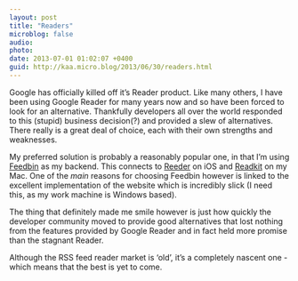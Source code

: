 ```yaml
---
layout: post
title: "Readers"
microblog: false
audio: 
photo: 
date: 2013-07-01 01:02:07 +0400
guid: http://kaa.micro.blog/2013/06/30/readers.html
---
```

<p>Google has officially killed off it’s Reader product. Like many others, I have been using Google Reader for many years now and so have been forced to look for an alternative. Thankfully developers all over the world responded to this (stupid) business decision(?) and provided a slew of alternatives. There really is a great deal of choice, each with their own strengths and weaknesses.</p>

<p>My preferred solution is probably a reasonably popular one, in that I’m using <a href="http://Feedbin.me">Feedbin</a> as my backend. This connects to <a href="http://reederapp.com/">Reeder</a> on iOS and <a href="http://readkitapp.com/">Readkit</a> on my Mac. One of the <em>main</em> reasons for choosing Feedbin however is linked to the excellent implementation of the website which is incredibly slick (I need this, as my work machine is Windows based).</p>

<p>The thing that definitely made me smile however is just how quickly the developer community moved to provide good alternatives that lost nothing from the features provided by Google Reader and in fact held more promise than the stagnant Reader.</p>

<p>Although the RSS feed reader market is ‘old’, it’s a completely nascent one - which means that the best is yet to come.</p>
